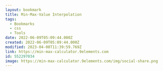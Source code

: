 ```yaml
---
layout: bookmark
title: Min-Max-Value Interpolation
tags:
  - Bookmarks
  - css
  - Tools
date: 2022-06-09T05:09:44.000Z
created: 2022-06-09T05:09:44.000Z
modified: 2023-04-08T11:39:59.769Z
link: https://min-max-calculator.9elements.com
id: 552297034
image: https://min-max-calculator.9elements.com/img/social-share.png
---
```

